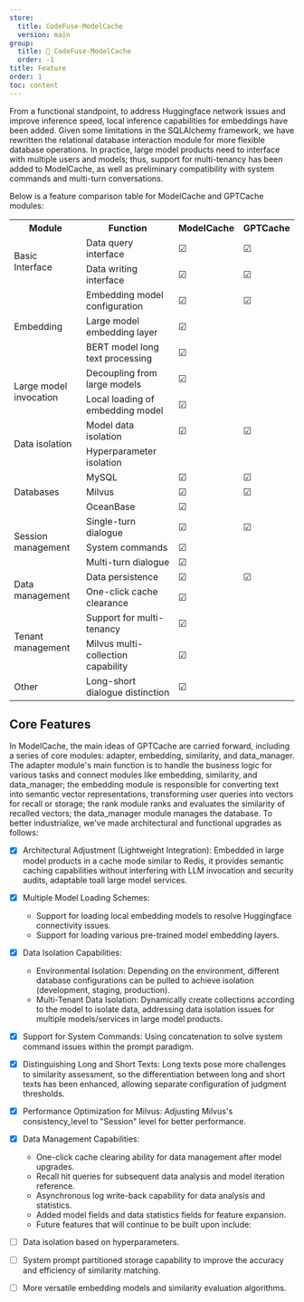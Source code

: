 ```yaml
---
store:
  title: CodeFuse-ModelCache
  version: main
group:
  title: 🌱 CodeFuse-ModelCache
  order: -1
title: Feature
order: 1
toc: content
---
```


From a functional standpoint, to address Huggingface network issues and improve inference speed, local inference capabilities for embeddings have been added. Given some limitations in the SQLAlchemy framework, we have rewritten the relational database interaction module for more flexible database operations. In practice, large model products need to interface with multiple users and models; thus, support for multi-tenancy has been added to ModelCache, as well as preliminary compatibility with system commands and multi-turn conversations.

Below is a feature comparison table for ModelCache and GPTCache modules:




<table>
  <tr>
    <th rowspan="2">Module</th>
    <th rowspan="2">Function</th>

  </tr>
  <tr>
    <th>ModelCache</th>
    <th>GPTCache</th>
  </tr>
  <tr>
    <td rowspan="2">Basic Interface</td>
    <td>Data query interface</td>
    <td class="checkmark">&#9745; </td>
    <td class="checkmark">&#9745; </td>
  </tr>
  <tr>
    <td>Data writing interface</td>
    <td class="checkmark">&#9745; </td>
    <td class="checkmark">&#9745; </td>
  </tr>
  <tr>
    <td rowspan="3">Embedding</td>
    <td>Embedding model configuration</td>
    <td class="checkmark">&#9745; </td>
    <td class="checkmark">&#9745; </td>
  </tr>
  <tr>
    <td>Large model embedding layer</td>
    <td class="checkmark">&#9745; </td>
    <td></td>
  </tr>
  <tr>
    <td>BERT model long text processing</td>
    <td class="checkmark">&#9745; </td>
    <td></td>
  </tr>
  <tr>
    <td rowspan="2">Large model invocation</td>
    <td>Decoupling from large models</td>
    <td class="checkmark">&#9745; </td>
    <td></td>
  </tr>
  <tr>
    <td>Local loading of embedding model</td>
    <td class="checkmark">&#9745; </td>
    <td></td>
  </tr>
  <tr>
    <td rowspan="2">Data isolation</td>
    <td>Model data isolation</td>
    <td class="checkmark">&#9745; </td>
    <td class="checkmark">&#9745; </td>
  </tr>
  <tr>
    <td>Hyperparameter isolation</td>
    <td></td>
    <td></td>
  </tr>
  <tr>
    <td rowspan="3">Databases</td>
    <td>MySQL</td>
    <td class="checkmark">&#9745; </td>
    <td class="checkmark">&#9745; </td>
  </tr>
  <tr>
    <td>Milvus</td>
    <td class="checkmark">&#9745; </td>
    <td class="checkmark">&#9745; </td>
  </tr>
  <tr>
    <td>OceanBase</td>
    <td class="checkmark">&#9745; </td>
    <td></td>
  </tr>
  <tr>
    <td rowspan="3">Session management</td>
    <td>Single-turn dialogue</td>
    <td class="checkmark">&#9745; </td>
    <td class="checkmark">&#9745; </td>
  </tr>
  <tr>
    <td>System commands</td>
    <td class="checkmark">&#9745; </td>
    <td></td>
  </tr>
  <tr>
    <td>Multi-turn dialogue</td>
    <td class="checkmark">&#9745; </td>
    <td></td>
  </tr>
  <tr>
    <td rowspan="2">Data management</td>
    <td>Data persistence</td>
    <td class="checkmark">&#9745; </td>
    <td class="checkmark">&#9745; </td>
  </tr>
  <tr>
    <td>One-click cache clearance</td>
    <td class="checkmark">&#9745; </td>
    <td></td>
  </tr>
  <tr>
    <td rowspan="2">Tenant management</td>
    <td>Support for multi-tenancy</td>
    <td class="checkmark">&#9745; </td>
    <td></td>
  </tr>
  <tr>
    <td>Milvus multi-collection capability</td>
    <td class="checkmark">&#9745; </td>
    <td></td>
  </tr>
  <tr>
    <td>Other</td>
    <td>Long-short dialogue distinction</td>
    <td class="checkmark">&#9745; </td>
    <td></td>
  </tr>
</table>

## Core Features
In ModelCache, the main ideas of GPTCache are carried forward, including a series of core modules: adapter, embedding, similarity, and data_manager. The adapter module's main function is to handle the business logic for various tasks and connect modules like embedding, similarity, and data_manager; the embedding module is responsible for converting text into semantic vector representations, transforming user queries into vectors for recall or storage; the rank module ranks and evaluates the similarity of recalled vectors; the data_manager module manages the database. To better industrialize, we've made architectural and functional upgrades as follows:

- [x] Architectural Adjustment (Lightweight Integration): Embedded in large model products in a cache mode similar to Redis, it provides semantic caching capabilities without interfering with LLM invocation and security audits, adaptable toall large model services.

- [x]  Multiple Model Loading Schemes:
    - Support for loading local embedding models to resolve Huggingface connectivity issues.
    - Support for loading various pre-trained model embedding layers.

- [x]  Data Isolation Capabilities:
    - Environmental Isolation: Depending on the environment, different database configurations can be pulled to achieve isolation (development, staging, production).
    - Multi-Tenant Data Isolation: Dynamically create collections according to the model to isolate data, addressing data isolation issues for multiple models/services in large model products.

- [x]  Support for System Commands: Using concatenation to solve system command issues within the prompt paradigm.

- [x]  Distinguishing Long and Short Texts: Long texts pose more challenges to similarity assessment, so the differentiation between long and short texts has been enhanced, allowing separate configuration of judgment thresholds.

- [x]  Performance Optimization for Milvus: Adjusting Milvus's consistency_level to "Session" level for better performance.

- [x]  Data Management Capabilities:
    - One-click cache clearing ability for data management after model upgrades.
    - Recall hit queries for subsequent data analysis and model iteration reference.
    - Asynchronous log write-back capability for data analysis and statistics.
    - Added model fields and data statistics fields for feature expansion.
    - Future features that will continue to be built upon include:
- [ ] Data isolation based on hyperparameters.
- [ ] System prompt partitioned storage capability to improve the accuracy and efficiency of similarity matching.
- [ ] More versatile embedding models and similarity evaluation algorithms.
